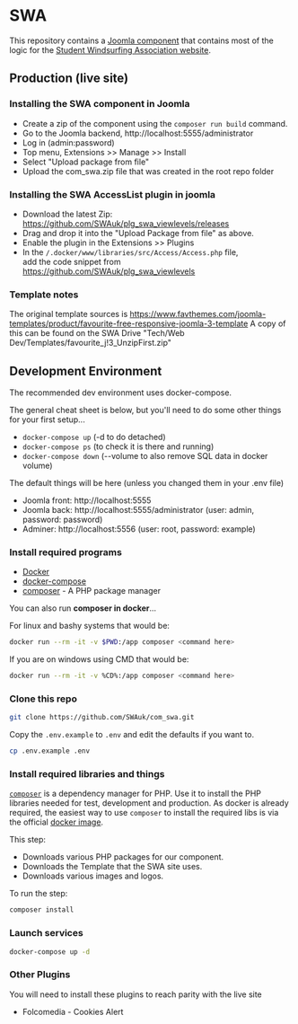 # SWA

This repository contains a [Joomla component](https://docs.joomla.org/Component) that contains most of the logic for the [Student Windsurfing Association website](https://www.studentwindsurfing.co.uk/).

## Production (live site)

### Installing the SWA component in Joomla

* Create a zip of the component using the `composer run build` command.
* Go to the Joomla backend, http://localhost:5555/administrator
* Log in (admin:password)
* Top menu, Extensions >> Manage >> Install
* Select "Upload package from file"
* Upload the com_swa.zip file that was created in the root repo folder

### Installing the SWA AccessList plugin in joomla

* Download the latest Zip:\
https://github.com/SWAuk/plg_swa_viewlevels/releases
* Drag and drop it into the "Upload Package from file" as above.
* Enable the plugin in the Extensions >> Plugins
* In the `/.docker/www/libraries/src/Access/Access.php` file, \
add the code snippet from https://github.com/SWAuk/plg_swa_viewlevels

### Template notes

The original template sources is https://www.favthemes.com/joomla-templates/product/favourite-free-responsive-joomla-3-template
A copy of this can be found on the SWA Drive "Tech/Web Dev/Templates/favourite_j!3_UnzipFirst.zip"

## Development Environment

The recommended dev environment uses docker-compose.

The general cheat sheet is below, but you'll need to do some other things for your first setup...

* `docker-compose up` (-d to do detached)
* `docker-compose ps` (to check it is there and running)
* `docker-compose down` (--volume to also remove SQL data in docker volume)

The default things will be here (unless you changed them in your .env file)

* Joomla front: http://localhost:5555
* Joomla back: http://localhost:5555/administrator (user: admin, password: password)
* Adminer: http://localhost:5556 (user: root, password: example)

### Install required programs

* [Docker](https://docs.docker.com/install/)
* [docker-compose](https://docs.docker.com/compose/install/)
* [composer](https://getcomposer.org/download/) - A PHP package manager

You can also run **composer in docker**...

For linux and bashy systems that would be:

```sh
docker run --rm -it -v $PWD:/app composer <command here>
```

If you are on windows using CMD that would be:

```sh
docker run --rm -it -v %CD%:/app composer <command here>
```

### Clone this repo

```sh
git clone https://github.com/SWAuk/com_swa.git
```

Copy the `.env.example` to `.env` and edit the defaults if you want to.

```sh
cp .env.example .env
```

### Install required libraries and things

[`composer`](https://getcomposer.org/) is a dependency manager for PHP.
Use it to install the PHP libraries needed for test, development and production.
As docker is already required, the easiest way to use `composer` to install the required libs is via the official [docker image](https://hub.docker.com/_/composer).

This step:

* Downloads various PHP packages for our component.
* Downloads the Template that the SWA site uses.
* Downloads various images and logos.

To run the step:

```sh
composer install
```

### Launch services

```sh
docker-compose up -d
```

### Other Plugins

You will need to install these plugins to reach parity with the live site

* Folcomedia - Cookies Alert
